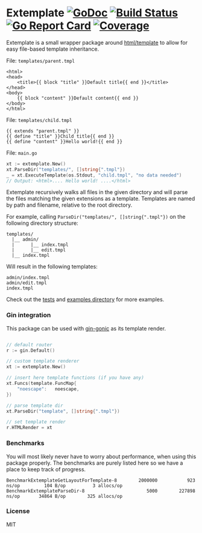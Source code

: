 # Extemplate [![GoDoc](http://godoc.org/github.com/dannyvankooten/extemplate?status.svg)](http://godoc.org/github.com/dannyvankooten/extemplate)  [![Build Status](https://travis-ci.org/dannyvankooten/extemplate.svg)](https://travis-ci.org/dannyvankooten/extemplate) [![Go Report Card](https://goreportcard.com/badge/github.com/dannyvankooten/extemplate)](https://goreportcard.com/report/github.com/dannyvankooten/extemplate) [![Coverage](https://gocover.io/_badge/github.com/dannyvankooten/extemplate)](https://gocover.io/github.com/dannyvankooten/extemplate)

Extemplate is a small wrapper package around [html/template](https://golang.org/pkg/html/template/) to allow for easy file-based template inheritance.

File: `templates/parent.tmpl`
```text
<html>
<head>
	<title>{{ block "title" }}Default title{{ end }}</title>
</head>
<body>
	{{ block "content" }}Default content{{ end }} 
</body>
</html>
```

File: `templates/child.tmpl`
```text
{{ extends "parent.tmpl" }}
{{ define "title" }}Child title{{ end }}
{{ define "content" }}Hello world!{{ end }}
```

File: `main.go`
```go
xt := extemplate.New()
xt.ParseDir("templates/", []string{".tmpl"})
_ = xt.ExecuteTemplate(os.Stdout, "child.tmpl", "no data needed") 
// Output: <html>.... Hello world! ....</html>
```

Extemplate recursively walks all files in the given directory and will parse the files matching the given extensions as a template. Templates are named by path and filename, relative to the root directory.

For example, calling `ParseDir("templates/", []string{".tmpl"})` on the following directory structure:

```text
templates/
  |__ admin/
  |      |__ index.tmpl
  |      |__ edit.tmpl
  |__ index.tmpl
```

Will result in the following templates:

```text
admin/index.tmpl
admin/edit.tmpl
index.tmpl
```

Check out the [tests](https://github.com/dannyvankooten/extemplate/blob/master/template_test.go) and [examples directory](https://github.com/dannyvankooten/extemplate/tree/master/examples) for more examples.

### Gin integration

This package can be used with [gin-gonic](https://github.com/gin-gonic/gin) as its template render.

```go

// default router
r := gin.Default()

// custom template renderer
xt := extemplate.New()

// insert here template functions (if you have any)
xt.Funcs(template.FuncMap{
	"noescape":   noescape,
})

// parse template dir
xt.ParseDir("template", []string{".tmpl"})

// set template render
r.HTMLRender = xt
```

### Benchmarks

You will most likely never have to worry about performance, when using this package properly. 
The benchmarks are purely listed here so we have a place to keep track of progress.

```
BenchmarkExtemplateGetLayoutForTemplate-8   	 2000000	       923 ns/op	     104 B/op	       3 allocs/op
BenchmarkExtemplateParseDir-8               	    5000	    227898 ns/op	   34864 B/op	     325 allocs/op
```

### License

MIT
